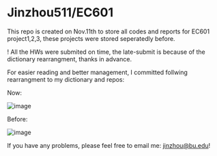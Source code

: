 # Jinzhou511/EC601
This repo is created on Nov.11th to store all codes and reports for EC601 project1,2,3, these projects were stored seperatedly before.

! All the HWs were submited on time, the late-submit is because of the dictionary rearrangment, thanks in advance.

For easier reading and better management, I committed follwing rearrangment to my dictionary and repos:

Now:

![image](https://user-images.githubusercontent.com/90535023/140972652-bf68e272-107e-4f3f-b972-659b3da580fd.png)

Before:

![image](https://user-images.githubusercontent.com/90535023/140972299-5929a431-a839-4e0c-9bdb-cf13ddd04d23.png)

If you have any problems, please feel free to email me: jinzhou@bu.edu!
